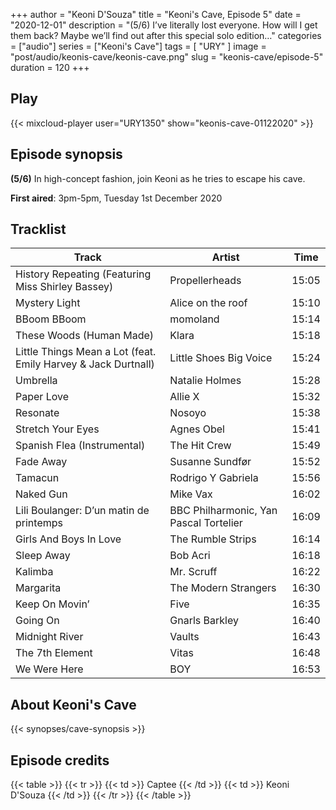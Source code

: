+++
author = "Keoni D'Souza"
title = "Keoni's Cave, Episode 5"
date = "2020-12-01"
description = "(5/6) I’ve literally lost everyone. How will I get them back? Maybe we’ll find out after this special solo edition…"
categories = ["audio"]
series = ["Keoni's Cave"]
tags = [
    "URY"
]
image = "post/audio/keonis-cave/keonis-cave.png"
slug = "keonis-cave/episode-5"
duration = 120
+++

## Play

{{< mixcloud-player user="URY1350" show="keonis-cave-01122020" >}}

## Episode synopsis

**(5/6)** In high-concept fashion, join Keoni as he tries to escape his cave.

**First aired**: 3pm-5pm, Tuesday 1st December 2020

## Tracklist

| Track                                                         | Artist                                 | Time  |
|---------------------------------------------------------------|----------------------------------------|-------|
| History Repeating (Featuring Miss Shirley Bassey)             | Propellerheads                         | 15:05 |
| Mystery Light                                                 | Alice on the roof                      | 15:10 |
| BBoom BBoom                                                   | momoland                               | 15:14 |
| These Woods (Human Made)                                      | Klara                                  | 15:18 |
| Little Things Mean a Lot (feat. Emily Harvey & Jack Durtnall) | Little Shoes Big Voice                 | 15:24 |
| Umbrella                                                      | Natalie Holmes                         | 15:28 |
| Paper Love                                                    | Allie X                                | 15:32 |
| Resonate                                                      | Nosoyo                                 | 15:38 |
| Stretch Your Eyes                                             | Agnes Obel                             | 15:41 |
| Spanish Flea (Instrumental)                                   | The Hit Crew                           | 15:49 |
| Fade Away                                                     | Susanne Sundfør                        | 15:52 |
| Tamacun                                                       | Rodrigo Y Gabriela                     | 15:56 |
| Naked Gun                                                     | Mike Vax                               | 16:02 |
| Lili Boulanger: D’un matin de printemps                       | BBC Philharmonic, Yan Pascal Tortelier | 16:09 |
| Girls And Boys In Love                                        | The Rumble Strips                      | 16:14 |
| Sleep Away                                                    | Bob Acri                               | 16:18 |
| Kalimba                                                       | Mr. Scruff                             | 16:22 |
| Margarita                                                     | The Modern Strangers                   | 16:30 |
| Keep On Movin’                                                | Five                                   | 16:35 |
| Going On                                                      | Gnarls Barkley                         | 16:40 |
| Midnight River                                                | Vaults                                 | 16:43 |
| The 7th Element                                               | Vitas                                  | 16:48 |
| We Were Here                                                  | BOY                                    | 16:53 |

## About Keoni's Cave

{{< synopses/cave-synopsis >}}

## Episode credits

{{< table >}}
    {{< tr >}}
        {{< td >}}
            Captee
        {{< /td >}}
        {{< td >}}
            Keoni D'Souza
        {{< /td >}}
    {{< /tr >}}
{{< /table >}}